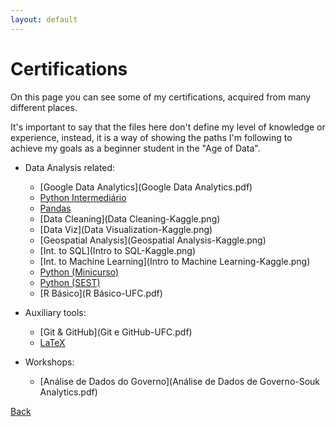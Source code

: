 ```yaml
---
layout: default
---
```


# Certifications

On this page you can see some of my certifications, acquired from many different places. 

It's important to say that the files here don't define my level of knowledge or experience, instead, it is a way of showing the paths I'm following to achieve my goals as a beginner student in the "Age of Data".

- Data Analysis related:
	- [Google Data Analytics](Google Data Analytics.pdf)
	- [Python Intermediário](python-intermediário.pdf)
	- [Pandas](Pandas-Kaggle.png)
	- [Data Cleaning](Data Cleaning-Kaggle.png)
	- [Data Viz](Data Visualization-Kaggle.png)
	- [Geospatial Analysis](Geospatial Analysis-Kaggle.png)
	- [Int. to SQL](Intro to SQL-Kaggle.png)
	- [Int. to Machine Learning](Intro to Machine Learning-Kaggle.png)
	- [Python (Minicurso)](minicurso-python.pdf)
	- [Python (SEST)](Python-UFC.pdf)
	- [R Básico](R Básico-UFC.pdf)

- Auxiliary tools:
	- [Git & GitHub](Git e GitHub-UFC.pdf)
	- [LaTeX](LaTeX-UFC.pdf)
	
- Workshops:
	- [Análise de Dados do Governo](Análise de Dados de Governo-Souk Analytics.pdf)

[Back](../index.html)